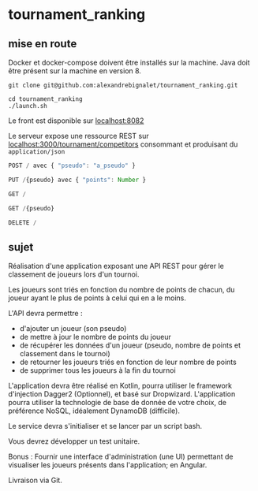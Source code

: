 # tournament_ranking

## mise en route

Docker et docker-compose doivent être installés sur la machine.
Java doit être présent sur la machine en version 8.

```
git clone git@github.com:alexandrebignalet/tournament_ranking.git
```

```
cd tournament_ranking
./launch.sh
```

Le front est disponible sur [localhost:8082](http://localhost:8082)

Le serveur expose une ressource REST sur [localhost:3000/tournament/competitors](http://localhost:3000/tournament/competitors) consommant et produisant du `application/json`
```js 
POST / avec { "pseudo": "a_pseudo" }
``` 

```js 
PUT /{pseudo} avec { "points": Number }
``` 

```js 
GET /
``` 

```js 
GET /{pseudo}
``` 

```js 
DELETE /
``` 

## sujet
Réalisation d'une application exposant une API REST pour gérer le classement de joueurs lors d'un tournoi.

Les joueurs sont triés en fonction du nombre de points de chacun, du joueur ayant le plus de points à celui qui en a le moins.

L'API devra permettre :
* d'ajouter un joueur (son pseudo)
* de mettre à jour le nombre de points du joueur
* de récupérer les données d'un joueur (pseudo, nombre de points et classement dans le tournoi)
* de retourner les joueurs triés en fonction de leur nombre de points
* de supprimer tous les joueurs à la fin du tournoi

L'application devra être réalisé en Kotlin, pourra utiliser le framework d'injection Dagger2 (Optionnel), et basé sur Dropwizard.
L'application pourra utiliser la technologie de base de donnée de votre choix, de préférence NoSQL, idéalement DynamoDB (difficile).

Le service devra s'initialiser et se lancer par un script bash.

Vous devrez développer un test unitaire.

Bonus :
Fournir une interface d'administration (une UI) permettant de visualiser les joueurs présents dans l'application; en Angular.

Livraison via Git.